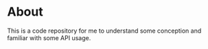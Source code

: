 # About 

This is a code repository  for me to understand some conception and familiar with some API usage.

